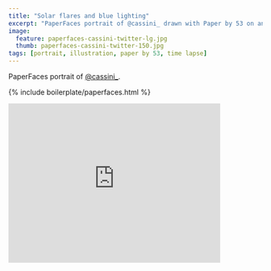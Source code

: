```yaml
---
title: "Solar flares and blue lighting"
excerpt: "PaperFaces portrait of @cassini_ drawn with Paper by 53 on an iPad."
image: 
  feature: paperfaces-cassini-twitter-lg.jpg
  thumb: paperfaces-cassini-twitter-150.jpg
tags: [portrait, illustration, paper by 53, time lapse]
---
```


PaperFaces portrait of [@cassini_](http://twitter.com/cassini_).

{% include boilerplate/paperfaces.html %}

<iframe width="420" height="315" src="http://www.youtube.com/embed/suObiibat7A" frameborder="0"> </iframe>
